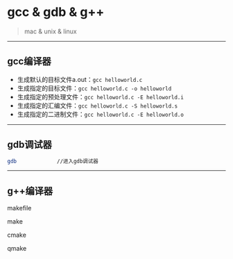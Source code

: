# gcc & gdb & g++
> mac & unix & linux

---
## gcc编译器
- 生成默认的目标文件a.out：`gcc helloworld.c`
- 生成指定的目标文件：`gcc helloworld.c -o helloworld`
- 生成指定的预处理文件：`gcc helloworld.c -E helloworld.i`
- 生成指定的汇编文件：`gcc helloworld.c -S helloworld.s`
- 生成指定的二进制文件：`gcc helloworld.c -E helloworld.o`



---
## gdb调试器
```sh
gdb				//进入gdb调试器
```

---
## g++编译器


makefile


make


cmake


qmake